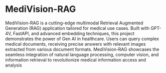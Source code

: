 # MediVision-RAG
MediVision-RAG is a cutting-edge multimodal Retrieval Augmented Generation (RAG) application tailored for medical use cases. Built with GPT-4V, FastAPI, and advanced embedding techniques, this project demonstrates the power of Gen AI in healthcare. Users can query complex medical documents, receiving precise answers with relevant images extracted from various document formats. MediVision-RAG showcases the seamless integration of natural language processing, computer vision, and information retrieval to revolutionize medical information access and analysis
